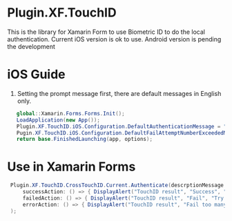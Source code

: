 # Plugin.XF.TouchID
This is the library for Xamarin Form to use Biometric ID to do the local authentication.
Current iOS version is ok to use.
Android version is pending the development

# iOS Guide
1. Setting the prompt message first, there are default messages in English only.
```C#
   global::Xamarin.Forms.Forms.Init();
   LoadApplication(new App());
   Plugin.XF.TouchID.iOS.Configuration.DefaultAuthenticationMessage = "Set the default authenticate message";
   Pugin.XF.TouchID.iOS.Configuration.DefaultFailAttemptNumberExceededMsg = "Set the default failed attempt exceed msg";
   return base.FinishedLaunching(app, options);
```



# Use in Xamarin Forms
```C#
 Plugin.XF.TouchID.CrossTouchID.Current.Authenticate(descrptionMessage: "Please do the authentication",
     successAction: () => { DisplayAlert("TouchID result", "Success", "Great"); },
     failedAction: () => { DisplayAlert("TouchID result", "Fail", "Try again"); },
     errorAction: () => { DisplayAlert("TouchID result", "Fail too many times", "Oh no"); }
 );
```

